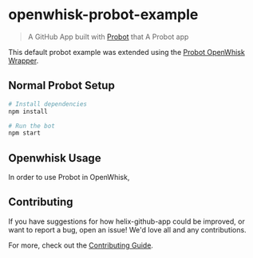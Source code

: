 # openwhisk-probot-example

> A GitHub App built with [Probot](https://probot.github.io) that A Probot app

This default probot example was extended using the [Probot OpenWhisk Wrapper](https://github.com/adobe/probot-serverless-openwhisk).

## Normal Probot Setup

```sh
# Install dependencies
npm install

# Run the bot
npm start
```

## Openwhisk Usage

In order to use Probot in OpenWhisk, 

## Contributing

If you have suggestions for how helix-github-app could be improved, or want to report a bug, open an issue! We'd love all and any contributions.

For more, check out the [Contributing Guide](CONTRIBUTING.md).

